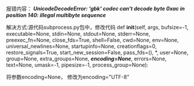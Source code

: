报错内容：
**_UnicodeDecodeError: 'gbk' codec can't decode byte 0xac in position 140: illegal multibyte sequence_**

解决方式:源代码subprocess.py包中，修改代码
    def __init__(self, args, bufsize=-1, executable=None,
                 stdin=None, stdout=None, stderr=None,
                 preexec_fn=None, close_fds=True,
                 shell=False, cwd=None, env=None, universal_newlines=None,
                 startupinfo=None, creationflags=0,
                 restore_signals=True, start_new_session=False,
                 pass_fds=(), *, user=None, group=None, extra_groups=None,
                 **_encoding=None_**, errors=None, text=None, umask=-1, pipesize=-1,
                 process_group=None):

将参数encoding=None， 修改为encoding="UTF-8"